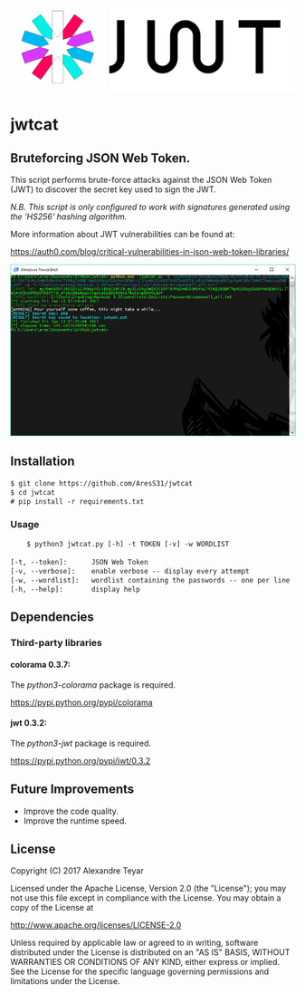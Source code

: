 ![JSON Web Token Brute-forcer](images/jwtcat_logo.png)
# jwtcat
## Bruteforcing JSON Web Token.

This script performs brute-force attacks against the JSON Web Token (JWT) to discover the secret key used to sign the JWT. 

*N.B. This script is only configured to work with signatures generated using the 'HS256' hashing algorithm.*

More information about JWT vulnerabilities can be found at:

<https://auth0.com/blog/critical-vulnerabilities-in-json-web-token-libraries/>

![example](images/example.png)

## Installation
	$ git clone https://github.com/AresS31/jwtcat
	$ cd jwtcat
    # pip install -r requirements.txt

### Usage
        $ python3 jwtcat.py [-h] -t TOKEN [-v] -w WORDLIST

    [-t, --token]:      JSON Web Token 
    [-v, --verbose]:    enable verbose -- display every attempt
    [-w, --wordlist]:   wordlist containing the passwords -- one per line
    [-h, --help]:       display help

## Dependencies
### Third-party libraries
#### colorama 0.3.7:
The *python3-colorama* package is required. 

<https://pypi.python.org/pypi/colorama>

#### jwt 0.3.2: 
The *python3-jwt* package is required. 

<https://pypi.python.org/pypi/jwt/0.3.2>  

## Future Improvements
* Improve the code quality.
* Improve the runtime speed.

## License
   Copyright (C) 2017 Alexandre Teyar

Licensed under the Apache License, Version 2.0 (the "License");
you may not use this file except in compliance with the License.
You may obtain a copy of the License at

<http://www.apache.org/licenses/LICENSE-2.0>

Unless required by applicable law or agreed to in writing, software
distributed under the License is distributed on an "AS IS" BASIS,
WITHOUT WARRANTIES OR CONDITIONS OF ANY KIND, either express or implied.
See the License for the specific language governing permissions and
   limitations under the License. 
